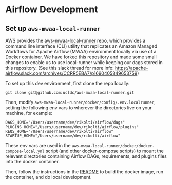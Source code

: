 # Airflow Development

## Set up `aws-mwaa-local-runner`

AWS provides the [aws-mwaa-local-runner](https://github.com/aws/aws-mwaa-local-runner) repo, which provides a command line interface (CLI) utility that replicates an Amazon Managed Workflows for Apache Airflow (MWAA) environment locally via use of a Docker container. We have forked this repository and made some small changes to enable us to use local-runner while keeping our dags stored in this repository. (See this slack thread for more info: https://apache-airflow.slack.com/archives/CCRR5EBA7/p1690405849653759)

To set up this dev environment, first clone the repo locally:

```
git clone git@github.com:ucldc/aws-mwaa-local-runner.git
```

Then, modify `aws-mwaa-local-runner/docker/config/.env.localrunner`, setting the following env vars to wherever the directories live on your machine, for example:

```
DAGS_HOME="/Users/username/dev/rikolti/airflow/dags"
PLUGINS_HOME="/Users/username/dev/rikolti/airflow/plugins"
REQS_HOME="/Users/username/dev/rikolti/airflow"
STARTUP_HOME="/Users/username/dev/rikolti/airflow"
```

These env vars are used in the `aws-mwaa-local-runner/docker/docker-compose-local.yml` script (and other docker-compose scripts) to mount the relevant directories containing Airflow DAGs, requirements, and plugins files into the docker container.

Then, follow the instructions in the [README](https://github.com/ucldc/aws-mwaa-local-runner/#readme) to build the docker image, run the container, and do local development.


